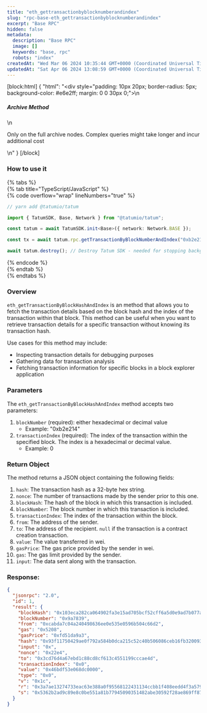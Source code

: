 ```yaml
---
title: "eth_gettransactionbyblocknumberandindex"
slug: "rpc-base-eth_gettransactionbyblocknumberandindex"
excerpt: "Base RPC"
hidden: false
metadata: 
  description: "Base RPC"
  image: []
  keywords: "base, rpc"
  robots: "index"
createdAt: "Wed Mar 06 2024 10:35:44 GMT+0000 (Coordinated Universal Time)"
updatedAt: "Sat Apr 06 2024 13:08:59 GMT+0000 (Coordinated Universal Time)"
---
```

[block:html]
{
  "html": "<div style=\"padding: 10px 20px; border-radius: 5px; background-color: #e6e2ff; margin: 0 0 30px 0;\">\n  <h5>Archive Method</h5>\n  <p>Only on the full archive nodes. Complex queries might take longer and incur additional cost</p>\n</div>"
}
[/block]


### How to use it

{% tabs %}  
{% tab title="TypeScript/JavaScript" %}  
{% code overflow="wrap" lineNumbers="true" %}

```typescript
// yarn add @tatumio/tatum

import { TatumSDK, Base, Network } from "@tatumio/tatum";

const tatum = await TatumSDK.init<Base>({ network: Network.BASE });

const tx = await tatum.rpc.getTransactionByBlockNumberAndIndex("0xb2e214", 0);

await tatum.destroy(); // Destroy Tatum SDK - needed for stopping background jobs
```

{% endcode %}  
{% endtab %}  
{% endtabs %}

### Overview

`eth_getTransactionByBlockHashAndIndex` is an method that allows you to fetch the transaction details based on the block hash and the index of the transaction within that block. This method can be useful when you want to retrieve transaction details for a specific transaction without knowing its transaction hash.

Use cases for this method may include:

- Inspecting transaction details for debugging purposes
- Gathering data for transaction analysis
- Fetching transaction information for specific blocks in a block explorer application

### Parameters

The `eth_getTransactionByBlockHashAndIndex` method accepts two parameters:

1. `blockNumber` (required): either hexadecimal or decimal value
   - Example: "0xb2e214"
2. `transactionIndex` (required): The index of the transaction within the specified block. The index is a hexadecimal or decimal value.
   - Example: 0

### Return Object

The method returns a JSON object containing the following fields:

1. `hash`: The transaction hash as a 32-byte hex string.
2. `nonce`: The number of transactions made by the sender prior to this one.
3. `blockHash`: The hash of the block in which this transaction is included.
4. `blockNumber`: The block number in which this transaction is included.
5. `transactionIndex`: The index of the transaction within the block.
6. `from`: The address of the sender.
7. `to`: The address of the recipient. `null` if the transaction is a contract creation transaction.
8. `value`: The value transferred in wei.
9. `gasPrice`: The gas price provided by the sender in wei.
10. `gas`: The gas limit provided by the sender.
11. `input`: The data sent along with the transaction.

### Response:

```json
{
  "jsonrpc": "2.0",
  "id": 1,
  "result": {
    "blockHash": "0x103eca282ca064902fa3e15ad705bcf52cff6a5d0e9ad7b077a503268f6aa317",
    "blockNumber": "0x9a7839",
    "from": "0xcabda7c04a240498636ee0e535e0596b504c66d2",
    "gas": "0x5208",
    "gasPrice": "0xfd51da9a3",
    "hash": "0x93f11750429ae0f792a584b0dca215c52c40b506086ceb16fb3200932939116f",
    "input": "0x",
    "nonce": "0x22e4",
    "to": "0x3cd76d4a67ebd1c88cd8cf613c4551199cccae4d",
    "transactionIndex": "0x0",
    "value": "0x46bdf53e068dc0000",
    "type": "0x0",
    "v": "0x1c",
    "r": "0x3a7ae13274733eac63e388a0f95568122431134ccbb1f408eedd4f3a579263a0",
    "s": "0x5362b2ad9c89e8c0be551a81b77945090351482abe30592f28ae869ff87ad1c5"
  }
}
```

